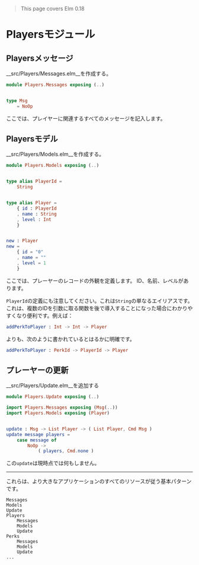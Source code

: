 >This page covers Elm 0.18

# Playersモジュール

## Playersメッセージ

__src/Players/Messages.elm__を作成する。

```elm
module Players.Messages exposing (..)


type Msg
    = NoOp
```

ここでは、プレイヤーに関連するすべてのメッセージを記入します。

## Playersモデル

__src/Players/Models.elm__を作成する。

```elm
module Players.Models exposing (..)


type alias PlayerId =
    String


type alias Player =
    { id : PlayerId
    , name : String
    , level : Int
    }


new : Player
new =
    { id = "0"
    , name = ""
    , level = 1
    }
```

ここでは、プレーヤーのレコードの外観を定義します。 ID、名前、レベルがあります。

`PlayerId`の定義にも注意してください。これは`String`の単なるエイリアスです。これは、複数のIDを引数に取る関数を後で導入することになった場合にわかりやすくなり便利です。例えば：

```elm
addPerkToPlayer : Int -> Int -> Player
```

よりも、次のように書かれているとはるかに明確です。

```elm
addPerkToPlayer : PerkId -> PlayerId -> Player
```

## プレーヤーの更新

__src/Players/Update.elm__を追加する

```elm
module Players.Update exposing (..)

import Players.Messages exposing (Msg(..))
import Players.Models exposing (Player)


update : Msg -> List Player -> ( List Player, Cmd Msg )
update message players =
    case message of
        NoOp ->
            ( players, Cmd.none )
```

この`update`は現時点では何もしません。

---

これらは、より大きなアプリケーションのすべてのリソースが従う基本パターンです。

```
Messages
Models
Update
Players
    Messages
    Models
    Update
Perks
    Messages
    Models
    Update
...
```
